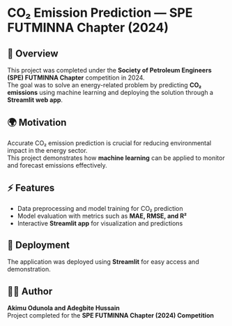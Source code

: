 # CO₂ Emission Prediction — SPE FUTMINNA Chapter (2024)

## 📌 Overview
This project was completed under the **Society of Petroleum Engineers (SPE) FUTMINNA Chapter** competition in 2024.  
The goal was to solve an energy-related problem by predicting **CO₂ emissions** using machine learning and deploying the solution through a **Streamlit web app**.

## 🌍 Motivation
Accurate CO₂ emission prediction is crucial for reducing environmental impact in the energy sector.  
This project demonstrates how **machine learning** can be applied to monitor and forecast emissions effectively.

## ⚡ Features
- Data preprocessing and model training for CO₂ prediction  
- Model evaluation with metrics such as **MAE, RMSE, and R²**  
- Interactive **Streamlit app** for visualization and predictions  

## 🚀 Deployment
The application was deployed using **Streamlit** for easy access and demonstration.

## 👨‍💻 Author
**Akimu Odunola and Adegbite Hussain**  
Project completed for the **SPE FUTMINNA Chapter (2024) Competition**  
